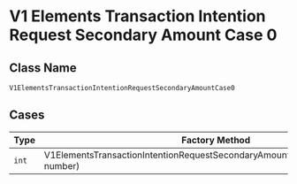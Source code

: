 
# V1 Elements Transaction Intention Request Secondary Amount Case 0

## Class Name

`V1ElementsTransactionIntentionRequestSecondaryAmountCase0`

## Cases

| Type | Factory Method |
|  --- | --- |
| `int` | V1ElementsTransactionIntentionRequestSecondaryAmountCase0.FromNumber(int number) |

